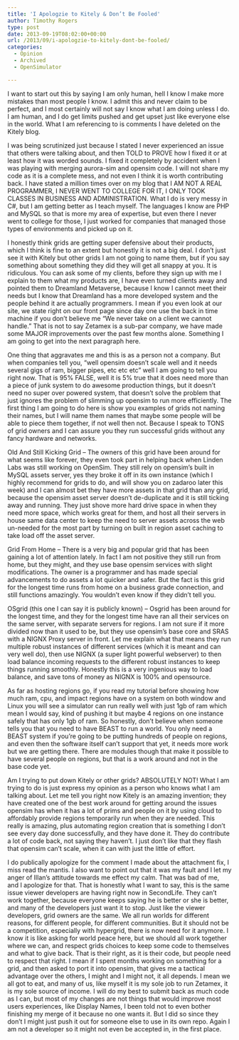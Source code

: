 ```yaml
---
title: 'I Apologzie to Kitely & Don’t Be Fooled'
author: Timothy Rogers
type: post
date: 2013-09-19T08:02:00+00:00
url: /2013/09/i-apologzie-to-kitely-dont-be-fooled/
categories:
  - Opinion
  - Archived
  - OpenSimulator

---
```

I want to start out this by saying I am only human, hell I know I make more mistakes than most people I know. I admit this and never claim to be perfect, and I most certainly will not say I know what I am doing unless I do. I am human, and I do get limits pushed and get upset just like everyone else in the world. What I am referencing to is comments I have deleted on the Kitely blog.

I was being scrutinized just because I stated I never experienced an issue that others were talking about, and then TOLD to PROVE how I fixed it or at least how it was worded sounds. I fixed it completely by accident when I was playing with merging aurora-sim and opensim code. I will not share my code as it is a complete mess, and not even I think it is worth contributing back. I have stated a million times over on my blog that I AM NOT A REAL PROGRAMMER, I NEVER WENT TO COLLEGE FOR IT, I ONLY TOOK CLASSES IN BUSINESS AND ADMINISTRATION. What I do is very messy in C#, but I am getting better as I teach myself. The languages I know are PHP and MySQL so that is more my area of expertise, but even there I never went to college for those, I just worked for companies that managed those types of environments and picked up on it.

I honestly think grids are getting super defensive about their products, which I think is fine to an extent but honestly it is not a big deal. I don’t just see it with Kitely but other grids I am not going to name them, but if you say something about something they did they will get all snappy at you. It is ridiculous. You can ask some of my clients, before they sign up with me I explain to them what my products are, I have even turned clients away and pointed them to Dreamland Metaverse, because I know I cannot meet their needs but I know that Dreamland has a more developed system and the people behind it are actually programmers. I mean if you even look at our site, we state right on our front page since day one use the back in time machine if you don’t believe me “We never take on a client we cannot handle.” That is not to say Zetamex is a sub-par company, we have made some MAJOR improvements over the past few months alone. Something I am going to get into the next paragraph here.

One thing that aggravates me and this is as a person not a company. But when companies tell you, “well opensim doesn’t scale well and it needs several gigs of ram, bigger pipes, etc etc etc” well I am going to tell you right now. That is 95% FALSE, well it is 5% true that it does need more than a piece of junk system to do awesome production things, but it doesn’t need no super over powered system, that doesn’t solve the problem that just ignores the problem of slimming up opensim to run more efficiently. The first thing I am going to do here is show you examples of grids not naming their names, but I will name them names that maybe some people will be able to piece them together, if not well then not. Because I speak to TONS of grid owners and I can assure you they run successful grids without any fancy hardware and networks.

Old And Still Kicking Grid – The owners of this grid have been around for what seems like forever, they even took part in helping back when Linden Labs was still working on OpenSim. They still rely on opensim’s built in MySQL assets server, yes they broke it off in its own instance (which I highly recommend for grids to do, and will show you on zadaroo later this week) and I can almost bet they have more assets in that grid than any grid, because the opensim asset server doesn’t de-duplicate and it is still ticking away and running. They just shove more hard drive space in when they need more space, which works great for them, and host all their servers in house same data center to keep the need to server assets across the web un-needed for the most part by turning on built in region asset caching to take load off the asset server.

Grid From Home – There is a very big and popular grid that has been gaining a lot of attention lately. In fact I am not positive they still run from home, but they might, and they use base opensim services with slight modifications. The owner is a programmer and has made special advancements to do assets a lot quicker and safer. But the fact is this grid for the longest time runs from home on a business grade connection, and still functions amazingly. You wouldn’t even know if they didn’t tell you.

OSgrid (this one I can say it is publicly known) – Osgrid has been around for the longest time, and they for the longest time have ran all their services on the same server, with separate servers for regions. I am not sure if it more divided now than it used to be, but they use opensim’s base core and SRAS with a NIGNX Proxy server in front. Let me explain what that means they run multiple robust instances of different services (which it is meant and can very well do), then use NIGNX (a super light powerful webserver) to then load balance incoming requests to the different robust instances to keep things running smoothly. Honestly this is a very ingenious way to load balance, and save tons of money as NIGNX is 100% and opensource.

As far as hosting regions go, if you read my tutorial before showing how much ram, cpu, and impact regions have on a system on both window and Linux you will see a simulator can run really well with just 1gb of ram which mean I would say, kind of pushing it but maybe 4 regions on one instance safely that has only 1gb of ram. So honestly, don’t believe when someone tells you that you need to have BEAST to run a world. You only need a BEAST system if you’re going to be putting hundreds of people on regions, and even then the software itself can’t support that yet, it needs more work but we are getting there. There are modules though that make it possible to have several people on regions, but that is a work around and not in the base code yet.

Am I trying to put down Kitely or other grids? ABSOLUTELY NOT! What I am trying to do is just express my opinion as a person who knows what I am talking about. Let me tell you right now Kitely is an amazing invention; they have created one of the best work around for getting around the issues opensim has when it has a lot of prims and people on it by using cloud to affordably provide regions temporarily run when they are needed. This really is amazing, plus automating region creation that is something I don’t see every day done successfully, and they have done it. They do contribute a lot of code back, not saying they haven’t. I just don’t like that they flash that opensim can’t scale, when it can with just the little of effort.

I do publically apologize for the comment I made about the attachment fix, I miss read the mantis. I also want to point out that it was my fault and I let my anger of Illan’s attitude towards me effect my calm. That was bad of me, and I apologize for that. That is honestly what I want to say, this is the same issue viewer developers are having right now in SecondLife. They can’t work together, because everyone keeps saying he is better or she is better, and many of the developers just want it to stop. Just like the viewer developers, grid owners are the same. We all run worlds for different reasons, for different people, for different communities. But it should not be a competition, especially with hypergrid, there is now need for it anymore. I know it is like asking for world peace here, but we should all work together where we can, and respect grids choices to keep some code to themselves and what to give back. That is their right, as it is their code, but people need to respect that right. I mean if I spent months working on something for a grid, and then asked to port it into opensim, that gives me a tactical advantage over the others, I might and I might not, it all depends. I mean we all got to eat, and many of us, like myself it is my sole job to run Zetamex, it is my sole source of income. I will do my best to submit back as much code as I can, but most of my changes are not things that would improve most users experiences, like Display Names, I been told not to even bother finishing my merge of it because no one wants it. But I did so since they don’t I might just push it out for someone else to use in its own repo. Again I am not a developer so it might not even be accepted in, in the first place.